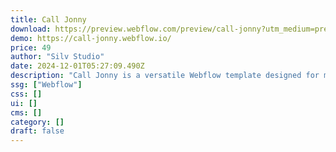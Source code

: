 ```yaml
---
title: Call Jonny
download: https://preview.webflow.com/preview/call-jonny?utm_medium=preview_link&utm_source=designer&utm_content=call-jonny&preview=dd189b939126e8fafb39a21a69fdfa4d&pageId=663d01f29d9c7a105c3f2110&locale=en&workflow=preview
demo: https://call-jonny.webflow.io/
price: 49
author: "Silv Studio"
date: 2024-12-01T05:27:09.490Z
description: "Call Jonny is a versatile Webflow template designed for modern agencies and freelancers. It features responsive design, dynamic CMS content, clean visuals, and stunning animations. Ideal for showcasing projects, branding, and marketing service."
ssg: ["Webflow"]
css: []
ui: []
cms: []
category: []
draft: false
---
```

